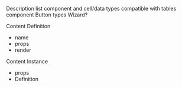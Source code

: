 Description list component and cell/data types compatible with tables component
Button types
Wizard?



Content Definition
 - name
 - props
 - render
    
    
Content Instance
 - props
 - Definition
